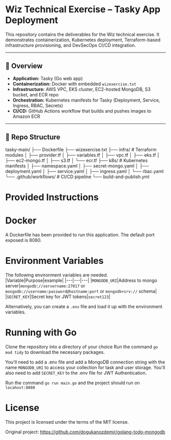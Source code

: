 # Wiz Technical Exercise – Tasky App Deployment

This repository contains the deliverables for the Wiz technical exercise. It demonstrates containerization, Kubernetes deployment, Terraform-based infrastructure provisioning, and DevSecOps CI/CD integration.

---

## 🚀 Overview
- **Application:** Tasky (Go web app)
- **Containerization:** Docker with embedded `wizexercise.txt`
- **Infrastructure:** AWS VPC, EKS cluster, EC2-hosted MongoDB, S3 bucket, and ECR repo
- **Orchestration:** Kubernetes manifests for Tasky (Deployment, Service, Ingress, RBAC, Secrets)
- **CI/CD:** GitHub Actions workflow that builds and pushes images to Amazon ECR

---

## 📂 Repo Structure
tasky-main/
├── Dockerfile
├── wizexercise.txt
├── infra/ # Terraform modules
│ ├── provider.tf
│ ├── variables.tf
│ ├── vpc.tf
│ ├── eks.tf
│ ├── ec2-mongo.tf
│ ├── s3.tf
│ └── ecr.tf
├── k8s/ # Kubernetes manifests
│ ├── namespace.yaml
│ ├── secret-mongo.yaml
│ ├── deployment.yaml
│ ├── service.yaml
│ ├── ingress.yaml
│ └── rbac.yaml
└── .github/workflows/ # CI/CD pipeline
└── build-and-publish.yml



# Provided Instructions
# Docker
A Dockerfile has been provided to run this application.  The default port exposed is 8080.

# Environment Variables
The following environment variables are needed.
|Variable|Purpose|example|
|---|---|---|
|`MONGODB_URI`|Address to mongo server|`mongodb://servername:27017` or `mongodb://username:password@hostname:port` or `mongodb+srv://` schema|
|`SECRET_KEY`|Secret key for JWT tokens|`secret123`|

Alternatively, you can create a `.env` file and load it up with the environment variables.

# Running with Go

Clone the repository into a directory of your choice Run the command `go mod tidy` to download the necessary packages.

You'll need to add a .env file and add a MongoDB connection string with the name `MONGODB_URI` to access your collection for task and user storage.
You'll also need to add `SECRET_KEY` to the .env file for JWT Authentication.

Run the command `go run main.go` and the project should run on `locahost:8080`

# License

This project is licensed under the terms of the MIT license.

Original project: https://github.com/dogukanozdemir/golang-todo-mongodb